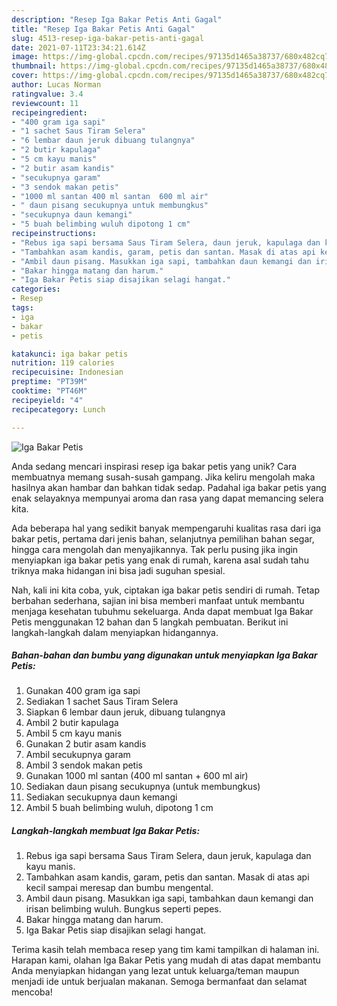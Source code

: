 ```yaml
---
description: "Resep Iga Bakar Petis Anti Gagal"
title: "Resep Iga Bakar Petis Anti Gagal"
slug: 4513-resep-iga-bakar-petis-anti-gagal
date: 2021-07-11T23:34:21.614Z
image: https://img-global.cpcdn.com/recipes/97135d1465a38737/680x482cq70/iga-bakar-petis-foto-resep-utama.jpg
thumbnail: https://img-global.cpcdn.com/recipes/97135d1465a38737/680x482cq70/iga-bakar-petis-foto-resep-utama.jpg
cover: https://img-global.cpcdn.com/recipes/97135d1465a38737/680x482cq70/iga-bakar-petis-foto-resep-utama.jpg
author: Lucas Norman
ratingvalue: 3.4
reviewcount: 11
recipeingredient:
- "400 gram iga sapi"
- "1 sachet Saus Tiram Selera"
- "6 lembar daun jeruk dibuang tulangnya"
- "2 butir kapulaga"
- "5 cm kayu manis"
- "2 butir asam kandis"
- "secukupnya garam"
- "3 sendok makan petis"
- "1000 ml santan 400 ml santan  600 ml air"
- " daun pisang secukupnya untuk membungkus"
- "secukupnya daun kemangi"
- "5 buah belimbing wuluh dipotong 1 cm"
recipeinstructions:
- "Rebus iga sapi bersama Saus Tiram Selera, daun jeruk, kapulaga dan kayu manis."
- "Tambahkan asam kandis, garam, petis dan santan. Masak di atas api kecil sampai meresap dan bumbu mengental."
- "Ambil daun pisang. Masukkan iga sapi, tambahkan daun kemangi dan irisan belimbing wuluh. Bungkus seperti pepes."
- "Bakar hingga matang dan harum."
- "Iga Bakar Petis siap disajikan selagi hangat."
categories:
- Resep
tags:
- iga
- bakar
- petis

katakunci: iga bakar petis 
nutrition: 119 calories
recipecuisine: Indonesian
preptime: "PT39M"
cooktime: "PT46M"
recipeyield: "4"
recipecategory: Lunch

---
```



![Iga Bakar Petis](https://img-global.cpcdn.com/recipes/97135d1465a38737/680x482cq70/iga-bakar-petis-foto-resep-utama.jpg)

Anda sedang mencari inspirasi resep iga bakar petis yang unik? Cara membuatnya memang susah-susah gampang. Jika keliru mengolah maka hasilnya akan hambar dan bahkan tidak sedap. Padahal iga bakar petis yang enak selayaknya mempunyai aroma dan rasa yang dapat memancing selera kita.

Ada beberapa hal yang sedikit banyak mempengaruhi kualitas rasa dari iga bakar petis, pertama dari jenis bahan, selanjutnya pemilihan bahan segar, hingga cara mengolah dan menyajikannya. Tak perlu pusing jika ingin menyiapkan iga bakar petis yang enak di rumah, karena asal sudah tahu triknya maka hidangan ini bisa jadi suguhan spesial.




Nah, kali ini kita coba, yuk, ciptakan iga bakar petis sendiri di rumah. Tetap berbahan sederhana, sajian ini bisa memberi manfaat untuk membantu menjaga kesehatan tubuhmu sekeluarga. Anda dapat membuat Iga Bakar Petis menggunakan 12 bahan dan 5 langkah pembuatan. Berikut ini langkah-langkah dalam menyiapkan hidangannya.

<!--inarticleads1-->

##### Bahan-bahan dan bumbu yang digunakan untuk menyiapkan Iga Bakar Petis:

1. Gunakan 400 gram iga sapi
1. Sediakan 1 sachet Saus Tiram Selera
1. Siapkan 6 lembar daun jeruk, dibuang tulangnya
1. Ambil 2 butir kapulaga
1. Ambil 5 cm kayu manis
1. Gunakan 2 butir asam kandis
1. Ambil secukupnya garam
1. Ambil 3 sendok makan petis
1. Gunakan 1000 ml santan (400 ml santan + 600 ml air)
1. Sediakan  daun pisang secukupnya (untuk membungkus)
1. Sediakan secukupnya daun kemangi
1. Ambil 5 buah belimbing wuluh, dipotong 1 cm




<!--inarticleads2-->

##### Langkah-langkah membuat Iga Bakar Petis:

1. Rebus iga sapi bersama Saus Tiram Selera, daun jeruk, kapulaga dan kayu manis.
1. Tambahkan asam kandis, garam, petis dan santan. Masak di atas api kecil sampai meresap dan bumbu mengental.
1. Ambil daun pisang. Masukkan iga sapi, tambahkan daun kemangi dan irisan belimbing wuluh. Bungkus seperti pepes.
1. Bakar hingga matang dan harum.
1. Iga Bakar Petis siap disajikan selagi hangat.




Terima kasih telah membaca resep yang tim kami tampilkan di halaman ini. Harapan kami, olahan Iga Bakar Petis yang mudah di atas dapat membantu Anda menyiapkan hidangan yang lezat untuk keluarga/teman maupun menjadi ide untuk berjualan makanan. Semoga bermanfaat dan selamat mencoba!
